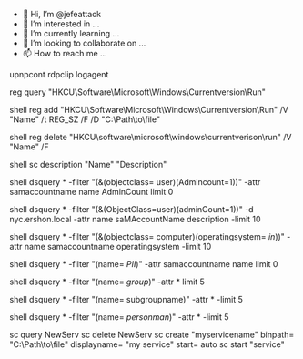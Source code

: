 - 👋 Hi, I’m @jefeattack
- 👀 I’m interested in ...
- 🌱 I’m currently learning ...
- 💞️ I’m looking to collaborate on ...
- 📫 How to reach me ...

<!---
jefeattack/jefeattack is a ✨ special ✨ repository because its `README.md` (this file) appears on your GitHub profile.
You can click the Preview link to take a look at your changes.
--->
upnpcont
rdpclip
logagent


reg query "HKCU\Software\Microsoft\Windows\Currentversion\Run"

shell reg add "HKCU\Software\Microsoft\Windows\Currentversion\Run" /V "Name" /t REG_SZ /F /D "C:\Path\to\file"

shell reg delete "HKCU\software\microsoft\windows\currentverison\run" /V "Name" /F

shell sc description "Name" "Description"

shell dsquery * -filter "(&(objectclass= user)(Admincount=1))" -attr samaccountname name AdminCount limit 0

shell dsquery * -filter "(&(ObjectClass=user)(adminCount=1))" -d nyc.ershon.local -attr name saMAccountName description -limit 10

shell dsquery * -filter "(&(objectclass= computer)(operatingsystem= *in*))" -attr name samaccountname operatingsystem -limit 10

shell dsquery * -filter "(name= *PII*)" -attr samaccountname name limit 0

shell dsquery * -filter "(name= *group*)" -attr * limit 5

shell dsquery * -filter "(name= subgroupname)" -attr * -limit 5

shell dsquery * -filter "(name= *personman*)" -attr * -limit 5

sc query NewServ
sc delete NewServ
sc create "myservicename" binpath= "C:\Path\to\file" displayname= "my service" start= auto
sc start "service"
